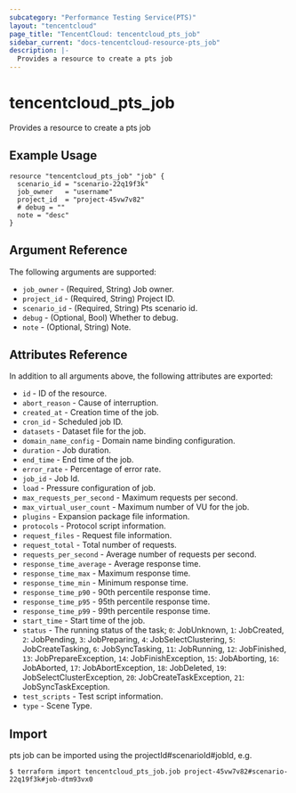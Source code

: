 ```yaml
---
subcategory: "Performance Testing Service(PTS)"
layout: "tencentcloud"
page_title: "TencentCloud: tencentcloud_pts_job"
sidebar_current: "docs-tencentcloud-resource-pts_job"
description: |-
  Provides a resource to create a pts job
---
```


# tencentcloud_pts_job

Provides a resource to create a pts job

## Example Usage

```hcl
resource "tencentcloud_pts_job" "job" {
  scenario_id = "scenario-22q19f3k"
  job_owner   = "username"
  project_id  = "project-45vw7v82"
  # debug = ""
  note = "desc"
}
```

## Argument Reference

The following arguments are supported:

* `job_owner` - (Required, String) Job owner.
* `project_id` - (Required, String) Project ID.
* `scenario_id` - (Required, String) Pts scenario id.
* `debug` - (Optional, Bool) Whether to debug.
* `note` - (Optional, String) Note.

## Attributes Reference

In addition to all arguments above, the following attributes are exported:

* `id` - ID of the resource.
* `abort_reason` - Cause of interruption.
* `created_at` - Creation time of the job.
* `cron_id` - Scheduled job ID.
* `datasets` - Dataset file for the job.
* `domain_name_config` - Domain name binding configuration.
* `duration` - Job duration.
* `end_time` - End time of the job.
* `error_rate` - Percentage of error rate.
* `job_id` - Job Id.
* `load` - Pressure configuration of job.
* `max_requests_per_second` - Maximum requests per second.
* `max_virtual_user_count` - Maximum number of VU for the job.
* `plugins` - Expansion package file information.
* `protocols` - Protocol script information.
* `request_files` - Request file information.
* `request_total` - Total number of requests.
* `requests_per_second` - Average number of requests per second.
* `response_time_average` - Average response time.
* `response_time_max` - Maximum response time.
* `response_time_min` - Minimum response time.
* `response_time_p90` - 90th percentile response time.
* `response_time_p95` - 95th percentile response time.
* `response_time_p99` - 99th percentile response time.
* `start_time` - Start time of the job.
* `status` - The running status of the task; `0`: JobUnknown, `1`: JobCreated, `2`: JobPending, `3`: JobPreparing, `4`: JobSelectClustering, `5`: JobCreateTasking, `6`: JobSyncTasking, `11`: JobRunning, `12`: JobFinished, `13`: JobPrepareException, `14`: JobFinishException, `15`: JobAborting, `16`: JobAborted, `17`: JobAbortException, `18`: JobDeleted, `19`: JobSelectClusterException, `20`: JobCreateTaskException, `21`: JobSyncTaskException.
* `test_scripts` - Test script information.
* `type` - Scene Type.


## Import

pts job can be imported using the projectId#scenarioId#jobId, e.g.
```
$ terraform import tencentcloud_pts_job.job project-45vw7v82#scenario-22q19f3k#job-dtm93vx0
```

